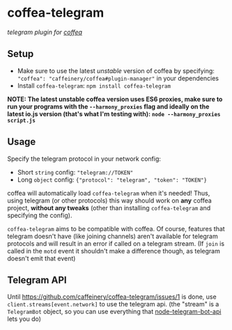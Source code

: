 # coffea-telegram

_telegram plugin for [coffea](https://github.com/caffeinery/coffea/)_


## Setup

 * Make sure to use the latest *unstable* version of coffea by specifying: `"coffea": "caffeinery/coffea#plugin-manager"` in your dependencies
 * Install `coffea-telegram`: `npm install coffea-telegram`

__NOTE: The latest unstable coffea version uses ES6 proxies, make sure to run your programs with the `--harmony_proxies` flag and ideally on the latest io.js version (that's what I'm testing with): `node --harmony_proxies script.js`__


## Usage

Specify the telegram protocol in your network config:

 * Short `string` config: `"telegram://TOKEN"`
 * Long `object` config: `{"protocol": "telegram", "token": "TOKEN"}`

coffea will automatically load `coffea-telegram` when it's needed! Thus, using telegram (or other protocols) this way should work on **any** coffea project, **without any tweaks** (other than installing `coffea-telegram` and specifying the config).

`coffea-telegram` aims to be compatible with coffea. Of course, features that telegram doesn't have (like joining channels) aren't available for telegram protocols and will result in an error if called on a telegram stream. (If `join` is called in the `motd` event it shouldn't make a difference though, as telegram doesn't emit that event)


## Telegram API

Until https://github.com/caffeinery/coffea-telegram/issues/1 is done, use `client.streams[event.network]` to use the telegram api. (the "stream" is a `TelegramBot` object, so you can use everything that [node-telegram-bot-api](https://github.com/yagop/node-telegram-bot-api) lets you do)
